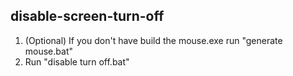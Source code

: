 ## disable-screen-turn-off
1. (Optional) If you don't have build the mouse.exe run "generate mouse.bat"
2. Run "disable turn off.bat"